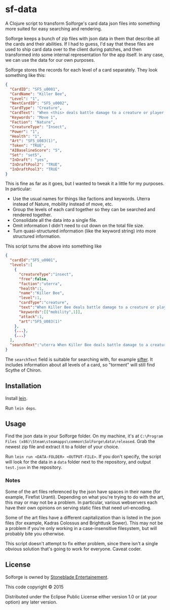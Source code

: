 # sf-data

A Clojure script to transform Solforge's card data json files into something more suited for easy searching and rendering.

Solforge keeps a bunch of zip files with json data in them that describe all the cards and their abilities.  If I had to guess, I'd say that these files are used to ship card data over to the client during patches, and then transformed into some internal representation for the app itself.  In any case, we can use the data for our own purposes.

Solforge stores the records for each level of a card separately.  They look something like this:

```json
{
  "CardID": "SF5_u0001",
  "CardName": "Killer Bee",
  "Level": "1",
  "NextCardID": "SF5_u0002",
  "CardType": "Creature",
  "CardText": "When <this> deals battle damage to a creature or player, that creature or player gets Poison 1.",
  "Keywords": "Move 1",
  "Faction": "Nature",
  "CreatureType": "Insect",
  "Power": "1",
  "Health": "1",
  "Art": "SF5_U083(1)",
  "Token": "TRUE",
  "AIBaselineScore": "5",
  "Set": "set5",
  "InDraft": "yes",
  "InDraftPool2": "TRUE",
  "InDraftPool3": "TRUE"
}
```

This is fine as far as it goes, but I wanted to tweak it a little for my purposes.  In particular:

* Use the usual names for things like factions and keywords.  Uterra instead of Nature, mobility instead of move, etc.
* Group the levels of each card together so they can be searched and rendered together.
* Consolidate all the data into a single file.
* Omit information I didn't need to cut down on the total file size.
* Turn quasi-structured information (like the keyword string) into more structured information.

This script turns the above into something like

```json
{
  "cardId":"SF5_u0001",
  "levels":[
    {
      "creatureType":"insect",
      "free":false,
      "faction":"uterra",
      "health":1,
      "name":"Killer Bee",
      "level":1,
      "cardType":"creature",
      "text":"When Killer Bee deals battle damage to a creature or player, that creature or player gets Poison 1.",
      "keywords":[["mobility",1]],
      "attack":1,
      "art":"SF5_U083(1)"
    },
    {...},
    {...}
  ],
  "searchText":"uterra When Killer Bee deals battle damage to a creature or player that creature or player gets Poison 1 Killer Bee creature insect mobility When Killer Bee deals battle damage to a creature or player that creature or player gets Poison 3 Killer Bee creature insect mobility When Killer Bee deals battle damage to a creature or player that creature or player gets that much Poison Killer Bee creature insect mobility"
}
```

The `searchText` field is suitable for searching with, for example [sifter](https://www.npmjs.com/package/sifter).  It includes information about all levels of a card, so "torment" will still find Scythe of Chiron.

## Installation

Install [lein](http://leiningen.org/).

Run `lein deps`.

## Usage

Find the json data in your Solforge folder.  On my machine, it's at `C:\Program Files (x86)\Steam\steamapps\common\SolForge\data\released`.  Grab the newest zip file and extract it to a folder of your choice.

Run `lein run <DATA-FOLDER> <OUTPUT-FILE>`.  If you don't specify, the script will look for the data in a `data` folder next to the repository, and output `test.json` in the repository.

### Notes

Some of the art files referenced by the json have spaces in their name (for example, Firefist Uranti).  Depending on what you're trying to do with the art, this may or may not be a problem.  In particular, various webservers each have their own opinions on serving static files that need url-encoding.

Some of the art files have a different capitalization than is listed in the json files (for example, Kadras Colossus and Brighttusk Sower).  This may not be a problem if you're only working in a case-insensitive filesystem, but will probably bite you otherwise.

This script doesn't attempt to fix either problem, since there isn't a single obvious solution that's going to work for everyone.  Caveat coder.

## License

Solforge is owned by [Stoneblade Entertainement](http://solforgegame.com).

This code copyright © 2015

Distributed under the Eclipse Public License either version 1.0 or (at
your option) any later version.
